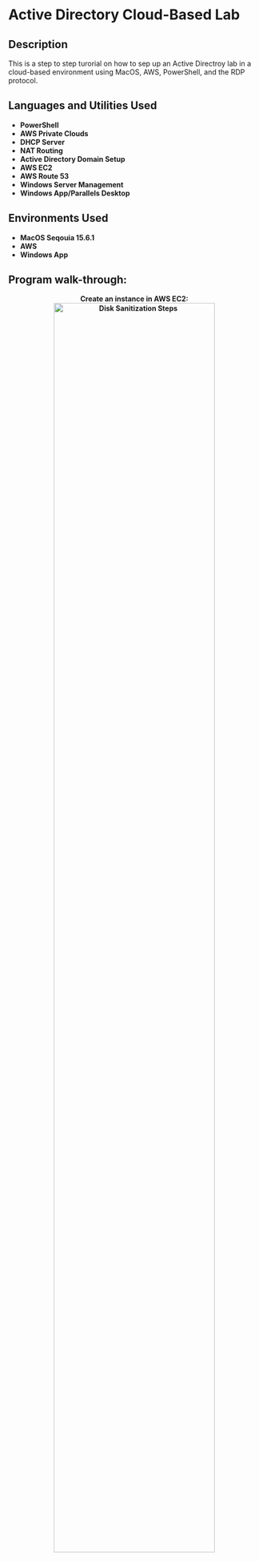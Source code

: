 <h1>Active Directory Cloud-Based Lab</h1>


<h2>Description</h2>
This is a step to step turorial on how to sep up an Active Directroy lab in a cloud-based environment using MacOS, AWS, PowerShell, and the RDP protocol. 
<br />


<h2>Languages and Utilities Used</h2>

- <b>PowerShell</b>
- <b>AWS Private Clouds</b>
- <b>DHCP Server</b>
- <b>NAT Routing<b>
- <b>Active Directory Domain Setup<b>
- <b>AWS EC2</b>
- <b>AWS Route 53<b>
- <b>Windows Server Management<b>
- <b>Windows App/Parallels Desktop</b>

<h2>Environments Used </h2>

- <b>MacOS Seqouia 15.6.1</b> 
- <b>AWS</b>
- <b>Windows App<b>
  
<h2>Program walk-through:</h2>

<p align="center">
Create an instance in AWS EC2: <br/>
<img src="" height="80%" width="80%" alt="Disk Sanitization Steps"/>
<br />
